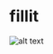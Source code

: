 # fillit

![alt text](Fillit.png "Here is a Flowchart describing how we appraoched this problem and the steps involved to solve.")

